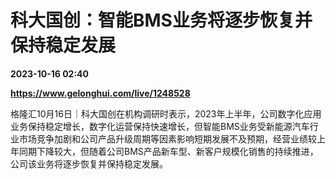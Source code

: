 # 科大国创：智能BMS业务将逐步恢复并保持稳定发展

**2023-10-16 02:40**

**https://www.gelonghui.com/live/1248528**

格隆汇10月16日｜科大国创在机构调研时表示，2023年上半年，公司数字化应用业务保持稳定增长，数字化运营保持快速增长，但智能BMS业务受新能源汽车行业市场竞争加剧和公司产品升级周期等因素影响短期发展不及预期，经营业绩较上年同期下降较大，但随着公司BMS产品新车型、新客户规模化销售的持续推进，公司该业务将逐步恢复并保持稳定发展。